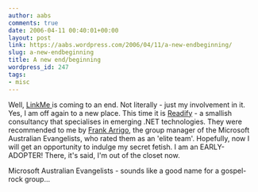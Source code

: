 ```yaml
---
author: aabs
comments: true
date: 2006-04-11 00:40:01+00:00
layout: post
link: https://aabs.wordpress.com/2006/04/11/a-new-endbeginning/
slug: a-new-endbeginning
title: A new end/beginning
wordpress_id: 247
tags:
- misc
---
```


Well, [LinkMe ](http://www.linkme.com.au)is coming to an end. Not literally - just my involvement in it. Yes, I am off again to a new place. This time it is [Readify](http://www.readify.com/) - a smallish consultancy that specialises in emerging .NET technologies. They were recommended to me by [Frank Arrigo](http://blogs.msdn.com/frankarr/default.aspx), the group manager of the Microsoft Australian Evangelists, who rated them as an 'elite team'. Hopefully, now I will get an opportunity to indulge my secret fetish. I am an EARLY-ADOPTER! There, it's said, I'm out of the closet now.

Microsoft Australian Evangelists - sounds like a good name for a gospel-rock group...
